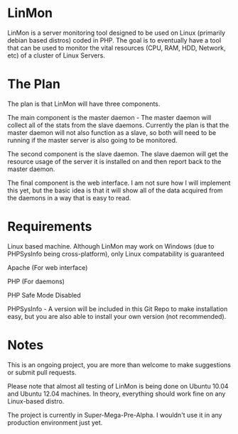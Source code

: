 LinMon
======

LinMon is a server monitoring tool designed to be used on Linux (primarily debian based distros) coded in PHP.  The goal is to eventually have a tool that can be used to monitor the vital resources (CPU, RAM, HDD, Network, etc) of a cluster of Linux Servers.



The Plan
======

The plan is that LinMon will have three components.

The main component is the master daemon - The master daemon will collect all of the stats from the slave daemons.  Currently the plan is that the master daemon will not also function as a slave, so both will need to be running if the master server is also going to be monitored.

The second component is the slave daemon.  The slave daemon will get the resource usage of the server it is installed on and then report back to the master daemon.

The final component is the web interface.  I am not sure how I will implement this yet, but the basic idea is that it will show all of the data acquired from the daemons in a way that is easy to read.



Requirements
======

Linux based machine.  Although LinMon may work on Windows (due to PHPSysInfo being cross-platform), only Linux compatability is guaranteed

Apache (For web interface)

PHP (For daemons)

PHP Safe Mode Disabled

PHPSysInfo - A version will be included in this Git Repo to make installation easy, but you are also able to install your own version (not recommended).



Notes
======

This is an ongoing project, you are more than welcome to make suggestions or submit pull requests.

Please note that almost all testing of LinMon is being done on Ubuntu 10.04 and Ubuntu 12.04 machines.  In theory, everything should work fine on any Linux-based distro.

The project is currently in Super-Mega-Pre-Alpha.  I wouldn't use it in any production environment just yet.